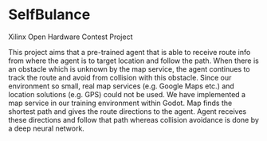 # SelfBulance
Xilinx Open Hardware Contest Project

This project aims that a pre-trained agent that is able to receive route info from where the agent is to target location and follow the path. 
When there is an obstacle which is unknown by the map service, the agent continues to track the route and avoid from collision with this obstacle.
Since our environment so small, real map services (e.g. Google Maps etc.) and location solutions (e.g. GPS) could not be used.
We have implemented a map service in our training environment within Godot. Map finds the shortest path and gives the route directions to the agent.
Agent receives these directions and follow that path whereas collision avoidance is done by a deep neural network.
